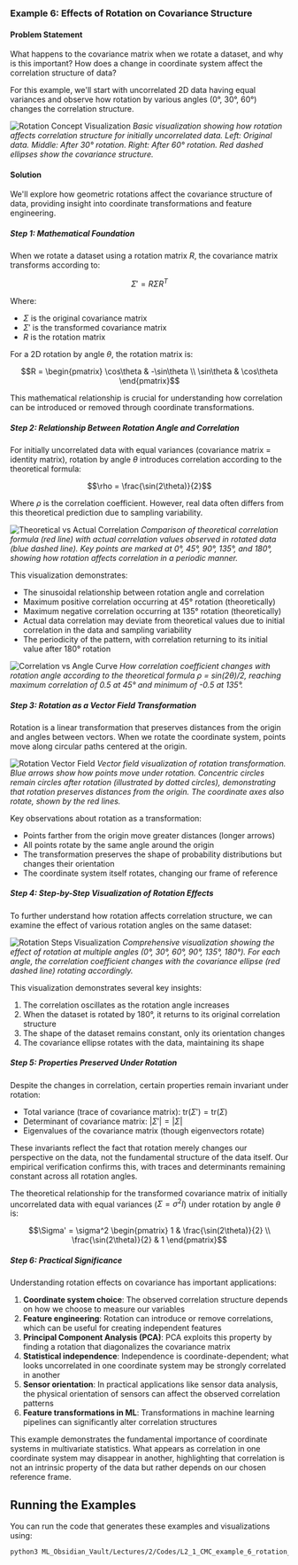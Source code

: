 ### Example 6: Effects of Rotation on Covariance Structure

#### Problem Statement
What happens to the covariance matrix when we rotate a dataset, and why is this important? How does a change in coordinate system affect the correlation structure of data?

For this example, we'll start with uncorrelated 2D data having equal variances and observe how rotation by various angles (0°, 30°, 60°) changes the correlation structure.

![Rotation Concept Visualization](../Images/Contour_Plots/ex6_concept_visualization.png)
*Basic visualization showing how rotation affects correlation structure for initially uncorrelated data. Left: Original data. Middle: After 30° rotation. Right: After 60° rotation. Red dashed ellipses show the covariance structure.*

#### Solution

We'll explore how geometric rotations affect the covariance structure of data, providing insight into coordinate transformations and feature engineering.

##### Step 1: Mathematical Foundation
When we rotate a dataset using a rotation matrix $R$, the covariance matrix transforms according to:

$$\Sigma' = R \Sigma R^T$$

Where:
- $\Sigma$ is the original covariance matrix
- $\Sigma'$ is the transformed covariance matrix
- $R$ is the rotation matrix

For a 2D rotation by angle $\theta$, the rotation matrix is:

$$R = \begin{pmatrix} \cos\theta & -\sin\theta \\ \sin\theta & \cos\theta \end{pmatrix}$$

This mathematical relationship is crucial for understanding how correlation can be introduced or removed through coordinate transformations.

##### Step 2: Relationship Between Rotation Angle and Correlation

For initially uncorrelated data with equal variances (covariance matrix = identity matrix), rotation by angle $\theta$ introduces correlation according to the theoretical formula:

$$\rho = \frac{\sin(2\theta)}{2}$$

Where $\rho$ is the correlation coefficient. However, real data often differs from this theoretical prediction due to sampling variability.

![Theoretical vs Actual Correlation](../Images/Contour_Plots/ex6_theoretical_vs_actual_correlation.png)
*Comparison of theoretical correlation formula (red line) with actual correlation values observed in rotated data (blue dashed line). Key points are marked at 0°, 45°, 90°, 135°, and 180°, showing how rotation affects correlation in a periodic manner.*

This visualization demonstrates:
- The sinusoidal relationship between rotation angle and correlation
- Maximum positive correlation occurring at 45° rotation (theoretically)
- Maximum negative correlation occurring at 135° rotation (theoretically)
- Actual data correlation may deviate from theoretical values due to initial correlation in the data and sampling variability
- The periodicity of the pattern, with correlation returning to its initial value after 180° rotation

![Correlation vs Angle Curve](../Images/Contour_Plots/ex6_correlation_angle_curve.png)
*How correlation coefficient changes with rotation angle according to the theoretical formula ρ = sin(2θ)/2, reaching maximum correlation of 0.5 at 45° and minimum of -0.5 at 135°.*

##### Step 3: Rotation as a Vector Field Transformation

Rotation is a linear transformation that preserves distances from the origin and angles between vectors. When we rotate the coordinate system, points move along circular paths centered at the origin.

![Rotation Vector Field](../Images/Contour_Plots/ex6_rotation_vector_field.png)
*Vector field visualization of rotation transformation. Blue arrows show how points move under rotation. Concentric circles remain circles after rotation (illustrated by dotted circles), demonstrating that rotation preserves distances from the origin. The coordinate axes also rotate, shown by the red lines.*

Key observations about rotation as a transformation:
- Points farther from the origin move greater distances (longer arrows)
- All points rotate by the same angle around the origin
- The transformation preserves the shape of probability distributions but changes their orientation
- The coordinate system itself rotates, changing our frame of reference

##### Step 4: Step-by-Step Visualization of Rotation Effects

To further understand how rotation affects correlation structure, we can examine the effect of various rotation angles on the same dataset:

![Rotation Steps Visualization](../Images/Contour_Plots/ex6_rotation_steps.png)
*Comprehensive visualization showing the effect of rotation at multiple angles (0°, 30°, 60°, 90°, 135°, 180°). For each angle, the correlation coefficient changes with the covariance ellipse (red dashed line) rotating accordingly.*

This visualization demonstrates several key insights:
1. The correlation oscillates as the rotation angle increases
2. When the dataset is rotated by 180°, it returns to its original correlation structure
3. The shape of the dataset remains constant, only its orientation changes
4. The covariance ellipse rotates with the data, maintaining its shape

##### Step 5: Properties Preserved Under Rotation

Despite the changes in correlation, certain properties remain invariant under rotation:
- Total variance (trace of covariance matrix): $\text{tr}(\Sigma') = \text{tr}(\Sigma)$
- Determinant of covariance matrix: $|\Sigma'| = |\Sigma|$
- Eigenvalues of the covariance matrix (though eigenvectors rotate)

These invariants reflect the fact that rotation merely changes our perspective on the data, not the fundamental structure of the data itself. Our empirical verification confirms this, with traces and determinants remaining constant across all rotation angles.

The theoretical relationship for the transformed covariance matrix of initially uncorrelated data with equal variances ($\Sigma = \sigma^2 I$) under rotation by angle $\theta$ is:

$$\Sigma' = \sigma^2 \begin{pmatrix} 1 & \frac{\sin(2\theta)}{2} \\ \frac{\sin(2\theta)}{2} & 1 \end{pmatrix}$$

##### Step 6: Practical Significance

Understanding rotation effects on covariance has important applications:
1. **Coordinate system choice**: The observed correlation structure depends on how we choose to measure our variables
2. **Feature engineering**: Rotation can introduce or remove correlations, which can be useful for creating independent features
3. **Principal Component Analysis (PCA)**: PCA exploits this property by finding a rotation that diagonalizes the covariance matrix
4. **Statistical independence**: Independence is coordinate-dependent; what looks uncorrelated in one coordinate system may be strongly correlated in another
5. **Sensor orientation**: In practical applications like sensor data analysis, the physical orientation of sensors can affect the observed correlation patterns
6. **Feature transformations in ML**: Transformations in machine learning pipelines can significantly alter correlation structures

This example demonstrates the fundamental importance of coordinate systems in multivariate statistics. What appears as correlation in one coordinate system may disappear in another, highlighting that correlation is not an intrinsic property of the data but rather depends on our chosen reference frame.

## Running the Examples

You can run the code that generates these examples and visualizations using:

```bash
python3 ML_Obsidian_Vault/Lectures/2/Codes/L2_1_CMC_example_6_rotation_covariance_change.py
```